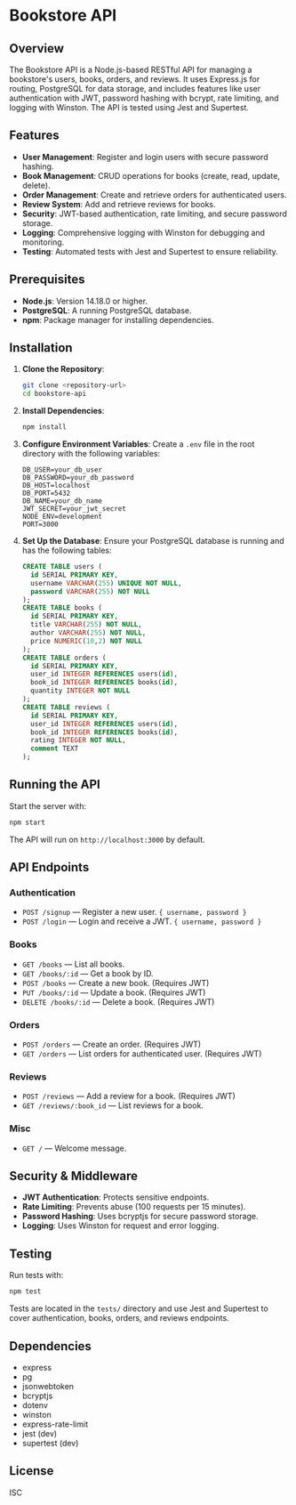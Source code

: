 # Bookstore API

## Overview
The Bookstore API is a Node.js-based RESTful API for managing a bookstore's users, books, orders, and reviews. It uses Express.js for routing, PostgreSQL for data storage, and includes features like user authentication with JWT, password hashing with bcrypt, rate limiting, and logging with Winston. The API is tested using Jest and Supertest.

## Features
- **User Management**: Register and login users with secure password hashing.
- **Book Management**: CRUD operations for books (create, read, update, delete).
- **Order Management**: Create and retrieve orders for authenticated users.
- **Review System**: Add and retrieve reviews for books.
- **Security**: JWT-based authentication, rate limiting, and secure password storage.
- **Logging**: Comprehensive logging with Winston for debugging and monitoring.
- **Testing**: Automated tests with Jest and Supertest to ensure reliability.

## Prerequisites
- **Node.js**: Version 14.18.0 or higher.
- **PostgreSQL**: A running PostgreSQL database.
- **npm**: Package manager for installing dependencies.

## Installation
1. **Clone the Repository**:
   ```bash
   git clone <repository-url>
   cd bookstore-api
   ```
2. **Install Dependencies**:
   ```bash
   npm install
   ```
3. **Configure Environment Variables**:
   Create a `.env` file in the root directory with the following variables:
   ```env
   DB_USER=your_db_user
   DB_PASSWORD=your_db_password
   DB_HOST=localhost
   DB_PORT=5432
   DB_NAME=your_db_name
   JWT_SECRET=your_jwt_secret
   NODE_ENV=development
   PORT=3000
   ```
4. **Set Up the Database**:
   Ensure your PostgreSQL database is running and has the following tables:
   ```sql
   CREATE TABLE users (
     id SERIAL PRIMARY KEY,
     username VARCHAR(255) UNIQUE NOT NULL,
     password VARCHAR(255) NOT NULL
   );
   CREATE TABLE books (
     id SERIAL PRIMARY KEY,
     title VARCHAR(255) NOT NULL,
     author VARCHAR(255) NOT NULL,
     price NUMERIC(10,2) NOT NULL
   );
   CREATE TABLE orders (
     id SERIAL PRIMARY KEY,
     user_id INTEGER REFERENCES users(id),
     book_id INTEGER REFERENCES books(id),
     quantity INTEGER NOT NULL
   );
   CREATE TABLE reviews (
     id SERIAL PRIMARY KEY,
     user_id INTEGER REFERENCES users(id),
     book_id INTEGER REFERENCES books(id),
     rating INTEGER NOT NULL,
     comment TEXT
   );
   ```

## Running the API
Start the server with:
```bash
npm start
```
The API will run on `http://localhost:3000` by default.

## API Endpoints

### Authentication
- `POST /signup` — Register a new user. `{ username, password }`
- `POST /login` — Login and receive a JWT. `{ username, password }`

### Books
- `GET /books` — List all books.
- `GET /books/:id` — Get a book by ID.
- `POST /books` — Create a new book. (Requires JWT)
- `PUT /books/:id` — Update a book. (Requires JWT)
- `DELETE /books/:id` — Delete a book. (Requires JWT)

### Orders
- `POST /orders` — Create an order. (Requires JWT)
- `GET /orders` — List orders for authenticated user. (Requires JWT)

### Reviews
- `POST /reviews` — Add a review for a book. (Requires JWT)
- `GET /reviews/:book_id` — List reviews for a book.

### Misc
- `GET /` — Welcome message.

## Security & Middleware
- **JWT Authentication**: Protects sensitive endpoints.
- **Rate Limiting**: Prevents abuse (100 requests per 15 minutes).
- **Password Hashing**: Uses bcryptjs for secure password storage.
- **Logging**: Uses Winston for request and error logging.

## Testing
Run tests with:
```bash
npm test
```
Tests are located in the `tests/` directory and use Jest and Supertest to cover authentication, books, orders, and reviews endpoints.

## Dependencies
- express
- pg
- jsonwebtoken
- bcryptjs
- dotenv
- winston
- express-rate-limit
- jest (dev)
- supertest (dev)

## License
ISC

   
   
